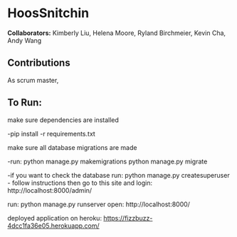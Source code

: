 
# HoosSnitchin

__Collaborators:__ Kimberly Liu, Helena Moore, Ryland Birchmeier, Kevin Cha, Andy Wang

## Contributions 
As scrum master, 

## To Run:
make sure dependencies are installed 

   -pip install -r requirements.txt
  
make sure all database migrations are made 

  -run: python manage.py makemigrations python manage.py migrate
  
  -if you want to check the database run: python manage.py createsuperuser - follow instructions then go to this site and login: http://localhost:8000/admin/

run: python manage.py runserver
open: http://localhost:8000/

deployed application on heroku: https://fizzbuzz-4dcc1fa36e05.herokuapp.com/


